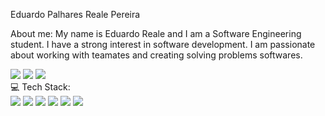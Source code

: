 Eduardo Palhares Reale Pereira

About me:
My name is Eduardo Reale and I am a Software Engineering student. I have a strong interest in software development. I am passionate about working with teamates and creating solving problems softwares.


<div> 
<a href="https://www.instagram.com/dudureale/" target="_blank"><img src="https://img.shields.io/badge/-Instagram-%23E4405F?style=for-the-badge&logo=instagram&logoColor=white"></a>
<a href="https://www.linkedin.com/in/eduardo-reale-21ba97275" target="_blank"><img src="https://img.shields.io/badge/-LinkedIn-%230077B5?style=for-the-badge&logo=linkedin&logoColor=white"></a>
<a href="mailto:dudureale04@gmail.com"><img src="https://img.shields.io/badge/-Email-D14836?style=for-the-badge&logo=gmail&logoColor=white"></a>
</div>
💻 Tech Stack:

<div>
<img src="https://img.shields.io/badge/-C-%2300599C?style=for-the-badge&logo=c&logoColor=white">
<img src="https://img.shields.io/badge/-Java-%23ED8B00?style=for-the-badge&logo=java&logoColor=white">
<img src="https://img.shields.io/badge/-JavaScript-%23F7DF1E?style=for-the-badge&logo=javascript&logoColor=black">
<img src="https://img.shields.io/badge/-HTML5-%23E34F26?style=for-the-badge&logo=html5&logoColor=white">
<img src="https://img.shields.io/badge/-CSS3-%231572B6?style=for-the-badge&logo=css3&logoColor=white">
<img src="https://img.shields.io/badge/-SQL-%2300758F?style=for-the-badge&logo=sql&logoColor=white">
</div>
